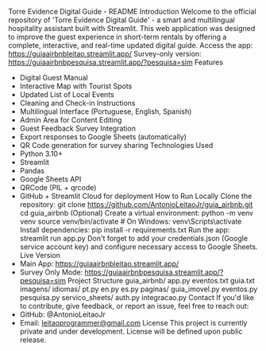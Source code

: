 Torre Evidence Digital Guide - README
Introduction
Welcome to the official repository of 'Torre Evidence Digital Guide' - a smart and multilingual hospitality
assistant built with Streamlit. This web application was designed to improve the guest experience in
short-term rentals by offering a complete, interactive, and real-time updated digital guide.
Access the app: https://guiaairbnbleitao.streamlit.app/
Survey-only version: https://guiaairbnbpesquisa.streamlit.app/?pesquisa=sim
Features
- Digital Guest Manual
- Interactive Map with Tourist Spots
- Updated List of Local Events
- Cleaning and Check-in Instructions
- Multilingual Interface (Portuguese, English, Spanish)
- Admin Area for Content Editing
- Guest Feedback Survey Integration
- Export responses to Google Sheets (automatically)
- QR Code generation for survey sharing
Technologies Used
- Python 3.10+
- Streamlit
- Pandas
- Google Sheets API
- QRCode (PIL + qrcode)
- GitHub + Streamlit Cloud for deployment
How to Run Locally
Clone the repository:
git clone https://github.com/AntonioLeitaoJr/guia_airbnb.git
cd guia_airbnb
(Optional) Create a virtual environment:
python -m venv venv
source venv/bin/activate # On Windows: venv\Scripts\activate
Install dependencies:
pip install -r requirements.txt
Run the app:
streamlit run app.py
Don't forget to add your credentials.json (Google service account key) and configure necessary access to
Google Sheets.
Live Version
- Main App: https://guiaairbnbleitao.streamlit.app/
- Survey Only Mode: https://guiaairbnbpesquisa.streamlit.app/?pesquisa=sim
Project Structure
guia_airbnb/
 app.py
 eventos.txt
 guia.txt
 imagens/
 idiomas/
 pt.py
 en.py
 es.py
 paginas/
 guia_imovel.py
 eventos.py
 pesquisa.py
 servico_sheets/
 auth.py
 integracao.py
Contact
If you'd like to contribute, give feedback, or report an issue, feel free to reach out:
- GitHub: @AntonioLeitaoJr
- Email: leitaoprogrammer@gmail.com
License
This project is currently private and under development. License will be defined upon public release.
